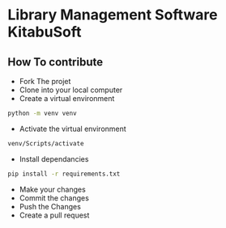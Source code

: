 # Library Management Software KitabuSoft

## How To contribute

- Fork The projet
- Clone into your local computer
- Create a virtual environment

```bash
python -m venv venv
```

- Activate the virtual environment

```bash
venv/Scripts/activate
```

- Install dependancies

```bash
pip install -r requirements.txt
```

- Make your changes
- Commit the changes
- Push the Changes
- Create a pull request
